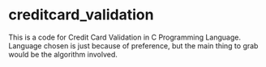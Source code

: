 # creditcard_validation
This is a code for Credit Card Validation in C Programming Language.
Language chosen is just because of preference, but the main thing to grab would be the algorithm involved.
